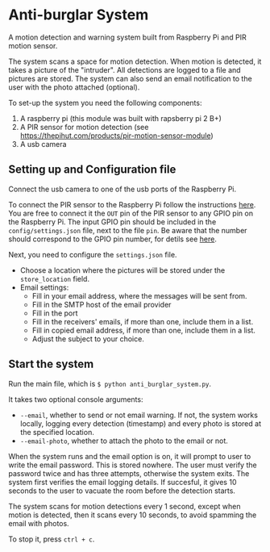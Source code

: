 # Anti-burglar System

A motion detection and warning system built from Raspberry Pi and PIR motion sensor.

The system scans a space for motion detection. When motion is detected, it takes a picture of the "intruder". All detections are logged to a file and pictures are stored. The system can also send an email notification to the user with the photo attached (optional).

To set-up the system you need the following components:

1. A raspberry pi (this module was built with rapsberry pi 2 B+)
2. A PIR sensor for motion detection (see https://thepihut.com/products/pir-motion-sensor-module)
3. A usb camera

## Setting up and Configuration file

Connect the usb camera to one of the usb ports of the Raspberry Pi. 

To connect the PIR sensor to the Raspberry Pi follow the instructions [here](https://tutorials-raspberrypi.com/connect-and-control-raspberry-pi-motion-detector-pir/). You are free to connect it the `OUT` pin of the PIR sensor to any GPIO pin on the Raspberry Pi. The input GPIO pin should be included in the `config/settings.json` file, next to the file `pin`. Be aware that the number should correspond to the GPIO pin number, for detils see [here](https://www.raspberrypi.org/documentation/usage/gpio/).

Next, you need to configure the `settings.json` file. 

* Choose a location where the pictures will be stored under the `store_location` field.
* Email settings:
  - Fill in your email address, where the messages will be sent from.
  - Fill in the SMTP host of the email provider
  - Fill in the port
  - Fill in the receivers' emails, if more than one, include them in a list.
  - Fill in copied email address, if more than one, include them in a list.
  - Adjust the subject to your choice.
  
## Start the system
Run the main file, which is `$ python anti_burglar_system.py`. 
 
It takes two optional console arguments:
 * `--email`, whether to send or not email warning. If not, the system works locally, logging every detection (timestamp) and every photo is stored at the specified location.
 * `--email-photo`, whether to attach the photo to the email or not.
 
When the system runs and the email option is on, it will prompt to user to write the email password. This is stored nowhere. The user must verify the password twice and has three attempts, otherwise the system exits. The system first verifies the email logging details. If succesful, it gives 10 seconds to the user to vacuate the room before the detection starts.

The system scans for motion detections every 1 second, except when motion is detected, then it scans every 10 seconds, to avoid spamming the email with photos. 

To stop it, press `ctrl + c`.
